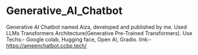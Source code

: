# Generative_AI_Chatbot
Generative AI Chatbot named Aiza, developed and published by me. Used LLMs Transformers Architecture(Generative Pre-Trained Transformers). Use Techs:- Google colab, Hugging face, Open AI, Gradio.  link:- https://ameenchatbot.ccbp.tech/
